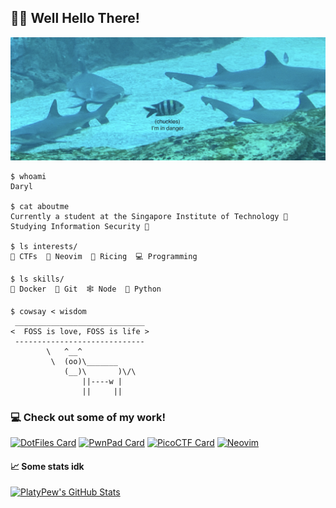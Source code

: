 ## 👋🏼 Well Hello There!

![S.E.A. Aquarium in Resorts World Sentosa, Singapore](danger.jpg)

```
$ whoami
Daryl

$ cat aboutme
Currently a student at the Singapore Institute of Technology 🏫
Studying Information Security 🔐

$ ls interests/
🚩 CTFs  📝 Neovim  🍚 Ricing  💻 Programming

$ ls skills/
🐳 Docker  🌳 Git  🕸 Node  🐍 Python

$ cowsay < wisdom
 _____________________________
<  FOSS is love, FOSS is life >
 -----------------------------
        \   ^__^
         \  (oo)\_______
            (__)\       )\/\
                ||----w |
                ||     ||
```

### 💻 Check out some of my work!

[![DotFiles Card](https://github-readme-stats.vercel.app/api/pin/?username=platypew&repo=dotfiles&theme=onedark)](https://github.com/PlatyPew/dotfiles)
[![PwnPad Card](https://github-readme-stats.vercel.app/api/pin/?username=pwnpad&repo=pwnpad&theme=onedark)](https://github.com/pwnpad/pwnpad)
[![PicoCTF Card](https://github-readme-stats.vercel.app/api/pin/?username=platypew&repo=picoctf-2018-writeup&theme=onedark)](https://github.com/PlatyPew/picoctf-2018-writeup)
[![Neovim](https://github-readme-stats.vercel.app/api/pin/?username=platypew&repo=neovim-init.lua&theme=onedark)](https://github.com/PlatyPew/neovim-init.lua)

#### 📈 Some stats idk
[![PlatyPew's GitHub Stats](https://github-readme-stats.vercel.app/api?username=platypew&count_private=true&include_all_commits=true&show_icons=true&theme=onedark&custom_title=☮︎%20PlatyPew)](https://github.com/PlatyPew)

